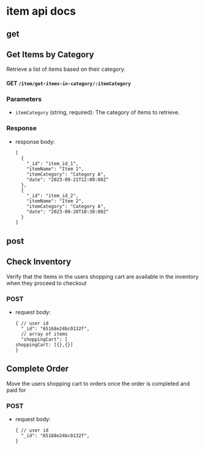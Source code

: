 # item api docs

## get

## Get Items by Category

Retrieve a list of items based on their category.

#### GET `/item/get-items-in-category/:itemCategory`

### Parameters

- `itemCategory` (string, required): The category of items to retrieve.

### Response

- response body:

  ```
  [
    {
      "_id": "item_id_1",
      "itemName": "Item 1",
      "itemCategory": "Category A",
      "date": "2023-09-21T12:00:00Z"
    },
    {
      "_id": "item_id_2",
      "itemName": "Item 2",
      "itemCategory": "Category A",
      "date": "2023-09-20T10:30:00Z"
    }
  ]
  ```

## post

## Check Inventory

Verify that the items in the users shopping cart are available in the inventory when they proceed to checkout

### POST

- request body:

  ```
  { // user id
    "_id": "65168e24bc0132f",
    // array of items
    "shoppingCart": [
  shoppingCart: [{},{}]
  }
  ```

## Complete Order

Move the users shopping cart to orders once the order is completed and paid for

### POST

- request body:

  ```
  { // user id
    "_id": "65168e24bc0132f",
  }
  ```
